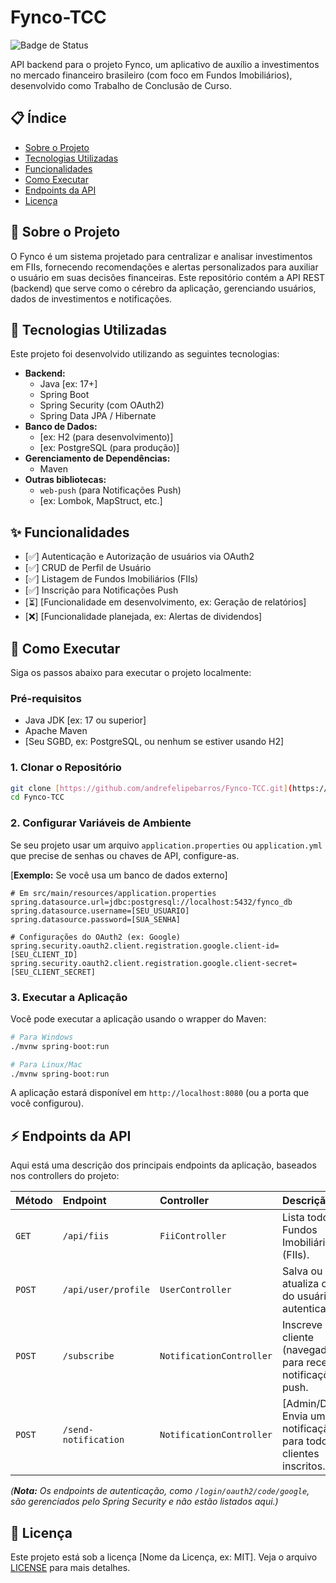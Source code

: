 # Fynco-TCC

![Badge de Status](https://img.shields.io/badge/status-em%20desenvolvimento-yellow)

API backend para o projeto Fynco, um aplicativo de auxílio a investimentos no mercado financeiro brasileiro (com foco em Fundos Imobiliários), desenvolvido como Trabalho de Conclusão de Curso.

## 📋 Índice

-   [Sobre o Projeto](#sobre-o-projeto)
-   [Tecnologias Utilizadas](#tecnologias-utilizadas)
-   [Funcionalidades](#funcionalidades)
-   [Como Executar](#como-executar)
-   [Endpoints da API](#endpoints-da-api)
-   [Licença](#licença)

## 📖 Sobre o Projeto

O Fynco é um sistema projetado para centralizar e analisar investimentos em FIIs, fornecendo recomendações e alertas personalizados para auxiliar o usuário em suas decisões financeiras. Este repositório contém a API REST (backend) que serve como o cérebro da aplicação, gerenciando usuários, dados de investimentos e notificações.

## 🚀 Tecnologias Utilizadas

Este projeto foi desenvolvido utilizando as seguintes tecnologias:

-   **Backend:**
    -   Java [ex: 17+]
    -   Spring Boot
    -   Spring Security (com OAuth2)
    -   Spring Data JPA / Hibernate
-   **Banco de Dados:**
    -   [ex: H2 (para desenvolvimento)]
    -   [ex: PostgreSQL (para produção)]
-   **Gerenciamento de Dependências:**
    -   Maven
-   **Outras bibliotecas:**
    -   `web-push` (para Notificações Push)
    -   [ex: Lombok, MapStruct, etc.]

## ✨ Funcionalidades

-   [✅] Autenticação e Autorização de usuários via OAuth2
-   [✅] CRUD de Perfil de Usuário
-   [✅] Listagem de Fundos Imobiliários (FIIs)
-   [✅] Inscrição para Notificações Push
-   [⏳] [Funcionalidade em desenvolvimento, ex: Geração de relatórios]
-   [❌] [Funcionalidade planejada, ex: Alertas de dividendos]

## 🏁 Como Executar

Siga os passos abaixo para executar o projeto localmente:

### Pré-requisitos

-   Java JDK [ex: 17 ou superior]
-   Apache Maven
-   [Seu SGBD, ex: PostgreSQL, ou nenhum se estiver usando H2]

### 1. Clonar o Repositório

```bash
git clone [https://github.com/andrefelipebarros/Fynco-TCC.git](https://github.com/andrefelipebarros/Fynco-TCC.git)
cd Fynco-TCC
````

### 2\. Configurar Variáveis de Ambiente

Se seu projeto usar um arquivo `application.properties` ou `application.yml` que precise de senhas ou chaves de API, configure-as.

[**Exemplo:** Se você usa um banco de dados externo]

```properties
# Em src/main/resources/application.properties
spring.datasource.url=jdbc:postgresql://localhost:5432/fynco_db
spring.datasource.username=[SEU_USUARIO]
spring.datasource.password=[SUA_SENHA]

# Configurações do OAuth2 (ex: Google)
spring.security.oauth2.client.registration.google.client-id=[SEU_CLIENT_ID]
spring.security.oauth2.client.registration.google.client-secret=[SEU_CLIENT_SECRET]
```

### 3\. Executar a Aplicação

Você pode executar a aplicação usando o wrapper do Maven:

```bash
# Para Windows
./mvnw spring-boot:run

# Para Linux/Mac
./mvnw spring-boot:run
```

A aplicação estará disponível em `http://localhost:8080` (ou a porta que você configurou).

## ⚡ Endpoints da API

Aqui está uma descrição dos principais endpoints da aplicação, baseados nos controllers do projeto:

| Método | Endpoint | Controller | Descrição | Acesso |
| :--- | :--- | :--- | :--- | :--- |
| `GET` | `/api/fiis` | `FiiController` | Lista todos os Fundos Imobiliários (FIIs). | Privado |
| `POST` | `/api/user/profile` | `UserController` | Salva ou atualiza o perfil do usuário autenticado. | Privado |
| `POST` | `/subscribe` | `NotificationController` | Inscreve o cliente (navegador) para receber notificações push. | Privado |
| `POST` | `/send-notification` | `NotificationController` | [Admin/Debug] Envia uma notificação para todos os clientes inscritos. | Privado |

*(**Nota:** Os endpoints de autenticação, como `/login/oauth2/code/google`, são gerenciados pelo Spring Security e não estão listados aqui.)*

## 📄 Licença

Este projeto está sob a licença [Nome da Licença, ex: MIT]. Veja o arquivo [LICENSE](https://www.google.com/search?q=LICENSE) para mais detalhes.
